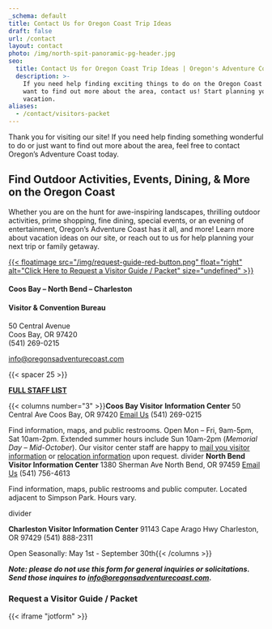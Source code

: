 ```yaml
---
_schema: default
title: Contact Us for Oregon Coast Trip Ideas
draft: false
url: /contact
layout: contact
photo: /img/north-spit-panoramic-pg-header.jpg
seo:
  title: Contact Us for Oregon Coast Trip Ideas | Oregon's Adventure Coast
  description: >-
    If you need help finding exciting things to do on the Oregon Coast or just
    want to find out more about the area, contact us! Start planning your
    vacation.
aliases:
  - /contact/visitors-packet
---
```

Thank you for visiting our site! If you need help finding something wonderful to do or just want to find out more about the area, feel free to contact Oregon’s Adventure Coast today.

## Find Outdoor Activities, Events, Dining, & More on the Oregon Coast

Whether you are on the hunt for awe-inspiring landscapes, thrilling outdoor activities, prime shopping, fine dining, special events, or an evening of entertainment, Oregon’s Adventure Coast has it all, and more! Learn more about vacation ideas on our site, or reach out to us for help planning your next trip or family getaway.

[{{< floatimage src="/img/request-guide-red-button.png" float="right" alt="Click Here to Request a Visitor Guide / Packet" size="undefined" >}}](#contactform)

#### Coos Bay – North Bend – Charleston

#### Visitor & Convention Bureau

50 Central Avenue<br>Coos Bay, OR 97420<br>(541) 269-0215

[info@oregonsadventurecoast.com](mailto:info@oregonsadventurecoast.com)

{{< spacer 25 >}}

[**FULL STAFF LIST**](https://www.oregonsadventurecoast.com/staff-directory/)

{{< columns number="3" >}}**Coos Bay Visitor** **Information Center** 50 Central Ave Coos Bay, OR 97420 [Email Us](mailto:info@oregonsadventurecoast.com) (541) 269-0215

Find information, maps, and public restrooms. Open Mon – Fri, 9am-5pm, Sat 10am-2pm. Extended summer hours include Sun 10am-2pm (*Memorial Day – Mid-October*). Our visitor center staff are happy to [mail you visitor information](#contactform) or [relocation information](/relocation-info-request/#relocationform) upon request. divider **North Bend Visitor Information Center** 1380 Sherman Ave North Bend, OR 97459 [Email Us](mailto:nbinfo@northbendcity.org) (541) 756-4613

Find information, maps, public restrooms and public computer. Located adjacent to Simpson Park. Hours vary.

divider

**Charleston Visitor Information Center** 91143 Cape Arago Hwy Charleston, OR 97429 (541) 888-2311

Open Seasonally: May 1st - September 30th{{< /columns >}}

***Note: please do not use this form for general inquiries or solicitations. Send those inquires to*** [***info@oregonsadventurecoast.com***](mailto:info@oregonsadventurecoast.com)***.***

### Request a Visitor Guide / Packet

{{< iframe "jotform" >}}